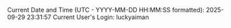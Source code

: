 Current Date and Time (UTC - YYYY-MM-DD HH:MM:SS formatted): 2025-09-29 23:31:57
Current User's Login: luckyaiman
